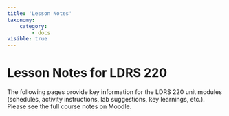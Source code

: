 ```yaml
---
title: 'Lesson Notes'
taxonomy:
    category:
        - docs
visible: true
---
```


# Lesson Notes for LDRS 220

The following pages provide key information for the LDRS 220 unit modules (schedules, activity instructions, lab suggestions, key learnings, etc.). Please see the full course notes on Moodle.
